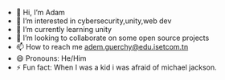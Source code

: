 - 👋 Hi, I’m Adam
- 👀 I’m interested in cybersecurity,unity,web dev
- 🌱 I’m currently learning unity
- 💞️ I’m looking to collaborate on some open source projects
- 📫 How to reach me adem.guerchy@edu.isetcom.tn
- 😄 Pronouns: He/Him
- ⚡ Fun fact: When I was a kid i was afraid of michael jackson.

<!---
AdamGr2002/AdamGr2002 is a ✨ special ✨ repository because its `README.md` (this file) appears on your GitHub profile.
You can click the Preview link to take a look at your changes.
--->
